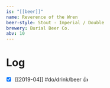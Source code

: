 ```yaml
---
is: "[[beer]]"
name: Reverence of the Wren
beer-style: Stout - Imperial / Double
brewery: Burial Beer Co.
abv: 10
---
```

# Log
- [x] [[2019-04]] #do/drink/beer 👍
